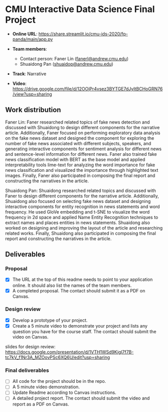 # CMU Interactive Data Science Final Project

* **Online URL**: https://share.streamlit.io/cmu-ids-2020/fp-panda/main/app.py
* **Team members**:
  * Contact person: Faner Lin (fanerl@andrew.cmu.edu)
  * Shuaidong Pan (shuaidop@andrew.cmu.edu)
* **Track**: Narrative

* **Video**: https://drive.google.com/file/d/12OOjPr4vsez3BYTGE7dJyItBCHoGRN76/view?usp=sharing

## Work distribution
Faner Lin: Faner researched related topics of fake news detection and discussed with Shuaidong to design different components for the narrative article. Additionally, Faner focused on performing exploratory data analysis on the fake news dataset and designed the component for exploring the number of fake news associated with different subjects, speakers, and generating interactive components for sentiment analysis for different news and sentence-level information for different news. Faner also trained fake news classification model with BERT as the base model and applied interpretability tools lime-text for analyzing the word importance for fake news classification and visualized the importance through highlighted text images. Finally, Faner also participated in composing the final report and constructing the narratives in the article.

Shuaidong Pan: Shuaidong researched related topics and discussed with Faner to design different components for the narrative article. Additionally, Shuaidong also focused on selecting fake news dataset and designing interactive components for entity recognition in news statements and word frequency. He used GloVe embedding and t-SNE to visualize the word frequency in 2d space and applied Name Entity Recognition techniques to extract names and places entities in news statements. Shuaidong also worked on designing and improving the layout of the article and researching related works. Finally, Shuaidong also participated in composing the final report and constructing the narratives in the article.


## Deliverables

### Proposal

- [x] The URL at the top of this readme needs to point to your application online. It should also list the names of the team members.
- [x] A completed proposal. The contact should submit it as a PDF on Canvas.

### Design review

- [x] Develop a prototype of your project.
- [x] Create a 5 minute video to demonstrate your project and lists any question you have for the course staff. The contact should submit the video on Canvas.

slides for design review: https://docs.google.com/presentation/d/1VTH1WSd9Kigl7f7B-tc7kV_f1Nr3A_MZOovPSc6XQ6U/edit?usp=sharing

### Final deliverables

- [ ] All code for the project should be in the repo.
- [ ] A 5 minute video demonstration.
- [ ] Update Readme according to Canvas instructions.
- [ ] A detailed project report. The contact should submit the video and report as a PDF on Canvas.
